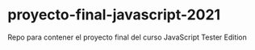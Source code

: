 # proyecto-final-javascript-2021
Repo para contener el proyecto final del curso JavaScript Tester Edition
